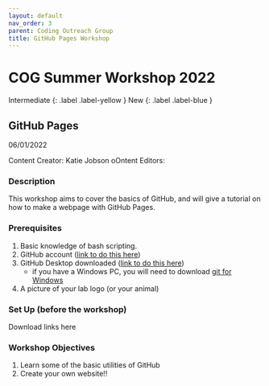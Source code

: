 ```yaml
---
layout: default
nav_order: 3
parent: Coding Outreach Group
title: GitHub Pages Workshop
---
```


# COG Summer Workshop 2022
Intermediate 
{: .label .label-yellow }
New
{: .label .label-blue }
## GitHub Pages
06/01/2022

Content Creator: Katie Jobson
oOntent Editors:

### Description

This workshop aims to cover the basics of GitHub, and will give a tutorial on how to make a webpage with GitHub Pages.

### Prerequisites

1. Basic knowledge of bash scripting. 
2. GitHub account ([link to do this here](https://github.com/))
3. GitHub Desktop downloaded ([link to do this here](https://desktop.github.com/))
    - if you have a Windows PC, you will need to download [git for Windows](https://gitforwindows.org/)
4. A picture of your lab logo (or your animal)
    
### Set Up (before the workshop)

Download links here

### Workshop Objectives

1. Learn some of the basic utilities of GitHub
2. Create your own website!!

